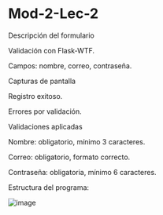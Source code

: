 # Mod-2-Lec-2

Descripción del formulario

Validación con Flask-WTF.

Campos: nombre, correo, contraseña.

Capturas de pantalla

Registro exitoso.

Errores por validación.

Validaciones aplicadas

Nombre: obligatorio, mínimo 3 caracteres.

Correo: obligatorio, formato correcto.

Contraseña: obligatoria, mínimo 6 caracteres.

Estructura del programa:
	
![image](https://github.com/user-attachments/assets/b52abdf4-e0a3-4df5-bc56-b49e8abbcf18)
